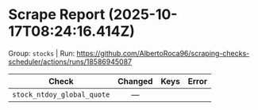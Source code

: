 # Scrape Report (2025-10-17T08:24:16.414Z)

Group: `stocks`  |  Run: https://github.com/AlbertoRoca96/scraping-checks-scheduler/actions/runs/18586945087

| Check | Changed | Keys | Error |
|---|:---:|:--|:--|
| `stock_ntdoy_global_quote` | — |  |  |
